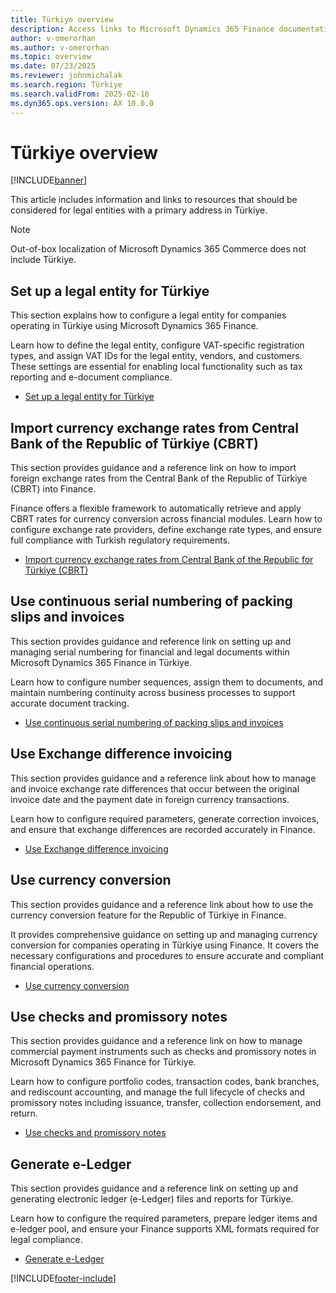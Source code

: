 ```yaml
---
title: Türkiye overview
description: Access links to Microsoft Dynamics 365 Finance documentation resources for Türkiye, including links to resources about features.
author: v-omerorhan
ms.author: v-omerorhan
ms.topic: overview
ms.date: 07/23/2025
ms.reviewer: johnmichalak
ms.search.region: Türkiye
ms.search.validFrom: 2025-02-16
ms.dyn365.ops.version: AX 10.0.0
---
```


# Türkiye overview

[!INCLUDE[banner](../../includes/banner.md)]

This article includes information and links to resources that should be considered for legal entities with a primary address in Türkiye.

> [!NOTE]
> Out-of-box localization of Microsoft Dynamics 365 Commerce does not include Türkiye.

## Set up a legal entity for Türkiye

This section explains how to configure a legal entity for companies operating in Türkiye using Microsoft Dynamics 365 Finance. 

Learn how to define the legal entity, configure VAT-specific registration types, and assign VAT IDs for the legal entity, vendors, and customers. 
These settings are essential for enabling local functionality such as tax reporting and e-document compliance.

- [Set up a legal entity for Türkiye](../../localizations/turkiye/emea-turkiye-set-up-legal-entity.md)

## Import currency exchange rates from Central Bank of the Republic of Türkiye (CBRT)

This section provides guidance and a reference link on how to import foreign exchange rates from the Central Bank of the Republic of Türkiye (CBRT) into Finance.

Finance offers a flexible framework to automatically retrieve and apply CBRT rates for currency conversion across financial modules. 
Learn how to configure exchange rate providers, define exchange rate types, and ensure full compliance with Turkish regulatory requirements.

- [Import currency exchange rates from Central Bank of the Republic for Türkiye (CBRT)](../../general-ledger/import-currency-exchange-rates.md)

## Use continuous serial numbering of packing slips and invoices

This section provides guidance and reference link on setting up and managing serial numbering for financial and legal documents within Microsoft Dynamics 365 Finance in Türkiye.

Learn how to configure number sequences, assign them to documents, and maintain numbering continuity across business processes to support accurate document tracking.

- [Use continuous serial numbering of packing slips and invoices](../../localizations/turkiye/emea-tur-serial-numbering.md)

## Use Exchange difference invoicing

This section provides guidance and a reference link about how to manage and invoice exchange rate differences that occur between the original invoice date and the payment date in foreign currency transactions. 

Learn how to configure required parameters, generate correction invoices, and ensure that exchange differences are recorded accurately in Finance.

- [Use Exchange difference invoicing](../../localizations/turkiye/emea-tur-exchange-difference-invoicing.md)

## Use currency conversion

This section provides guidance and a reference link about how to use the currency conversion feature for the Republic of Türkiye in Finance.

It provides comprehensive guidance on setting up and managing currency conversion for companies operating in Türkiye using Finance. 
It covers the necessary configurations and procedures to ensure accurate and compliant financial operations.

- [Use currency conversion](../../localizations/turkiye/emea-tur-currency-conversion.md)

## Use checks and promissory notes

This section provides guidance and a reference link on how to manage commercial payment instruments such as checks and promissory notes in Microsoft Dynamics 365 Finance for Türkiye.

Learn how to configure portfolio codes, transaction codes, bank branches, and rediscount accounting, and manage the full lifecycle of checks and promissory notes including issuance, transfer, collection endorsement, and return.

- [Use checks and promissory notes](../../localizations/turkiye/emea-turkiye-checks-and-promissory-notes.md)

## Generate e-Ledger

This section provides guidance and a reference link on setting up and generating electronic ledger (e-Ledger) files and reports for Türkiye.

Learn how to configure the required parameters, prepare ledger items and e-ledger pool, and ensure your Finance supports XML formats required for legal compliance.

- [Generate e-Ledger](../../localizations/turkiye/emea-tur-e-ledger.md)




\[!INCLUDE[footer-include](https://github.com/MicrosoftDocs/Dynamics-365-Operations/blob/main/articles/includes/footer-banner.md)\]
